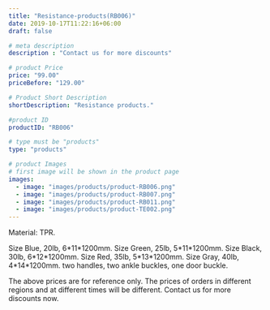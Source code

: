 ```yaml
---
title: "Resistance-products(RB006)"
date: 2019-10-17T11:22:16+06:00
draft: false

# meta description
description : "Contact us for more discounts"

# product Price
price: "99.00"
priceBefore: "129.00"

# Product Short Description
shortDescription: "Resistance products."

#product ID
productID: "RB006"

# type must be "products"
type: "products"

# product Images
# first image will be shown in the product page
images:
  - image: "images/products/product-RB006.png"
  - image: "images/products/product-RB007.png"
  - image: "images/products/product-RB011.png"
  - image: "images/products/product-TE002.png"
---
```


Material: TPR.

Size Blue, 20lb, 6\*11\*1200mm.
Size Green, 25lb, 5\*11\*1200mm.
Size Black, 30lb, 6\*12\*1200mm.
Size Red, 35lb, 5\*13\*1200mm.
Size Gray, 40lb, 4\*14\*1200mm.
two handles, two ankle buckles, one door buckle.

The above prices are for reference only. The prices of orders in different regions and at different times will be different. Contact us for more discounts now. 
